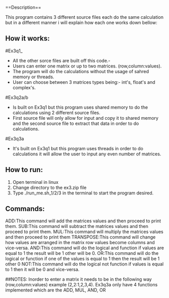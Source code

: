 ==Description==

This program contains 3 different source files each do the same calculation but in a different manner i will explain how each one works down bellow:

## How it works:

#Ex3q1_

- All the other sorce files are built off this code.-
- Users can enter one matrix or up to two matrices. (row,column:values).
- The program will do the calculations without the usage of sahred memory or threads.
- User can choose between 3 matrices types being:- int's, float's and complex's.


#Ex3q2a/b

- Is built on Ex3q1 but this program uses shared memory to do the calculations using 2 different source files.
- First source file will only allow for input and copy it to shared memory and the second source file to extract that data in order to do calculations.


#Ex3q3a

- It's built on Ex3q1 but this program uses threads in order to do calculations it will allow the user to input any even number of matrices.


## How to run:

1. Open terminal in linux
2. Change directory to the ex3.zip file
3. Type ./run_me.sh_1/2/3 in the terminal to start the program desired.

## Commands:


ADD:This command will add the matrices values and then proceed to print them.
SUB:This command will subtract the matrices values and then proceed to print them.
MUL:This command will multiply the matrices values and then proceed to print them
TRANSPOSE:This command will change how values are arranged in the matrix row values become columns and vice-versa.
AND:This command will do the logical and function if values are equal to 1 the result will be 1 other will be 0.
OR:This command will do the logical or function if one of the values is equal to 1 then the result will be 1 other 0
NOT:This command will do the logical not function if values is equal to 1 then it will be 0 and vice-versa.

##NOTES: Inorder to enter a matrix it needs to be in the following way (row,column:values) example (2,2:1,2,3,4).
Ex3q3a only have 4 functions implemented which are the ADD, MUL, AND, OR
